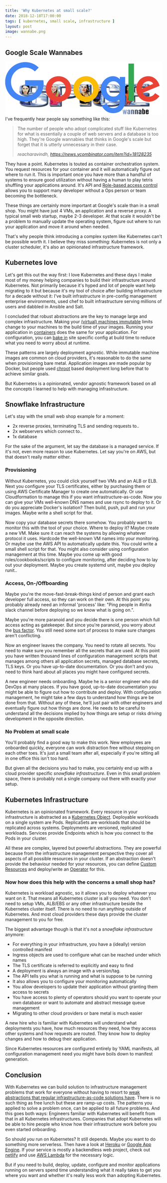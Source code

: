 ```yaml
---
title: 'Why Kubernetes at small scale?'
date: 2018-12-18T17:00:00
tags: [ kubernetes, small scale, infrastructure ]
layout: post
image: wannabe.png
---
```


## Google Scale Wannabes
![Google - Wannabe](wannabe.png)
I've frequently hear people say something like this:

> The number of people who adopt complicated stuff like Kubernetes for what is
> essentially a couple of web servers and a database is too high. They're Google
> wannabies that thinks in Google's scale but forget that it is utterly
> unnecessary in their case.
>
> <cite>reacharavindh, https://news.ycombinator.com/item?id=18128235</cite>

They have a point. Kubernetes is touted as container orchestration system. You
request resources for your container and it will automatically figure out where
to run it. This is important once you have more than a handful of systems to
ensure good utilization without having a human to play tetris shuffling your
applications around. It's API and [Role-based access
control](https://kubernetes.io/docs/reference/access-authn-authz/rbac/) allows
you to support many developer without a Ops person or team becoming the
bottleneck.

These things are certainly more important at Google's scale than in a small
shop. You might have just 4 VMs, an application and a reverse proxy. A typical
small web startup, maybe 2-3 developer. At that scale it wouldn't be a problem
to manually update the operating system, figure out where to run your
application and move it around when needed.

That's why people think introducing a complex system like Kubernetes can't be
possible worth it. I believe they miss something: Kubernetes is not only a
cluster scheduler, it's also an opinionated infrastructure framework.

## Kubernetes love
Let's get this out the way first: I love Kubernetes and these days I make most
of my money helping companies to build their infrastructure around Kubernetes.
Not primarily because it's hyped and lot of people want help migrating to it but
because it's my tool of choice after building infrastructure for a decade
without it:
I've built infrastructure in pre-config management enterprise environments, used
chef to built infrastructure serving millions of
users and dabbled in Ansible and Salt.

I concluded that robust abstractions are the key to manage large and complex
infrastructure. Making your [(virtual) machines
immutable](https://5pi.de/2015/03/13/building-aws-amis-from-scratch/) limits
change to your machines to the build time of your images. Running your
application in
[containers](https://5pi.de/2015/01/08/containerized-infrastructure/) does the
same for your application. For configuration, you can [bake
in](https://5pi.de/2015/08/31/dont-manage-config-unless-you-have-to/) site
specific config at build time to reduce what you need to worry about at runtime.

These patterns are largely deployment agnostic. While immutable machine images
are common on cloud providers, it's reasonable to do the same when provisioning
bare metal. Application images are made popular by Docker, but people used
[chroot](https://en.wikipedia.org/wiki/Chroot) based deployment long before that
to achieve similar goals.

But Kubernetes is a opinionated, vendor agnostic framework based on all the
concepts I learned to help with managing infrastructure.

## Snowflake Infrastructure
Let's stay with the small web shop example for a moment:

- 2x reverse proxies, terminating TLS and sending requests to..
- 2x webservers which connect to..
- 1x database

For the sake of the argument, let say the database is a managed service. If it's
not, even more reason to use Kubernetes. Let say you're on AWS, but that doesn't
really matter either.

### Provisioning
Without Kubernetes, you could click yourself two VMs and an ALB or ELB. Next you
configure your TLS certificates, either by purchasing them or using AWS
Certificate Manager to create one automatically.
Or use Cloudformation to manage this if you want infrastructure-as-code. Now you
can give your VMs well-known DNS names and use rsync to deploy to it. Or do you
appreciate Docker's isolation? Then build, push, pull and run your images. Maybe
write a shell script for that.

Now copy your database secrets there somehow. You probably want to monitor this
with the tool of your choice.  Where to deploy it? Maybe create a new VM. Make
sure it can reach the systems by allowing whatever protocol it uses. Hardcode
the well-known VM names into your monitoring. Or maybe use the AWS API to
automatically update this. You could write a small shell script for that. You
might also consider using configuration management at this time. Maybe you come
up with good roles/cookbooks/scripts to configure monitoring, after deciding how
to lay out your deployment. Maybe you create systemd unit, maybe you deploy
runit..

### Access, On-/Offboarding
Maybe you're the move-fast-break-things kind of person and
grant each developer full access, so they can work on their own. At this point
you probably already need an informal 'process' like: "Ping people in #infra
slack channel before deploying so we know what is going on.".

Maybe you're more paranoid and you decide there is one person which full access
acting as gatekeeper. But since you're paranoid, you worry about the [bus
factor](https://en.wikipedia.org/wiki/Bus_factor). You still need some sort of
process to make sure changes aren't conflicting.

Now an engineer leaves the company. You need to rotate all secrets. You need to
make sure you remember all the secrets that are used. At this point you have
written thousand lines of configuration management scripts that manages among
others all application secrets, managed database secrets, TLS keys. Or you have
up-to-date documentation. Or you don't and you need to think hard about all
places you might have configured secrets.

A new engineer needs onboarding. Maybe he is a senior engineer who did DevOps at
many places. If you have good, up-to-date documentation you might be able to
figure out how to contribute and deploy. With configuration management, he might
take a few days to understand how things are be done from that. Without any of
these, he'll just pair with other engineers and eventually figure out how things
are done. He needs to be careful to understand all the decisions implied by how
things are setup or risks driving development in the opposite direction.

### No Problem at small scale
You'll probably find a good way to make this work. New employees are onboarded
quickly, everyone can work distraction free without stepping on each other toes.
It's just a small team after all, especially if you're sitting all in one office
this isn't too hard.

But given all the decisions you had to make, you certainly end up with a
cloud provider specific *snowflake infrastructure*. Even in this small problem
space, there is probably not a single company out there with exactly your setup.

## Kubernetes Infrastructure
Kubernetes is an opinionated framework. Every resource in your infrastructure is
abstracted as a [Kubernetes
Object](https://kubernetes.io/docs/concepts/#kubernetes-objects). Deployable
workloads on a single system are Pods. ReplicaSets are workloads that should be
replicated across systems. Deployments are versioned, replicated workloads.
Services provide Endpoints which is how you connect to the Pods in your cluster.

All these are complex, layered but powerful abstractions. They are powerful
because from the infrastructure management perspective they cover all aspects of
all possible resources in your cluster. If an abstraction doesn't provide the
behaviour needed for your resources, you can define [Custom
Resources](https://kubernetes.io/docs/concepts/extend-kubernetes/api-extension/custom-resources/)
and deploy/write an [Operator](https://coreos.com/operators/) for this.

### Now how does this help with the concerns a small shop has?
Kubernetes is workload agnostic, so it allows you to deploy whatever you want on
it. That means all Kubernetes cluster is all you need. You don't need to setup
VMs, ALB/EBS or any other infrastructure beside the Kubernetes cluster itself.
There is no need to run anything outside of Kubernetes. And most cloud providers
these days provide the cluster management to you for free.

The biggest advantage though is that it's not a *snowflake infrastructure*
anymore:

- For everything in your infrastructure, you have a (ideally) version controlled
  manifest
- Ingress objects are used to configure what can be reached under which names
- The TLS certificate is referred to explicitly and easy to find
- A deployment is always an image with a version/tag.
- The API tells you what is running and what is suppose to be running
- It also allows you to configure your monitoring automatically
- You allow developers to update their application without granting them access
  to secrets
- You have access to plenty of operators should you want to operate your own
  database or want to automate and abstract message queue management
- Migrating to other cloud providers or bare metal is much easier

A new hire who is familiar with Kubernetes will understand what deployments you
have, how much resources they need, how they access other systems and how
requests are routed. They know how to deploy changes and how to debug their
application.

Since Kubernetes resources are configured entirely by YAML manifests, all
configuration management need you might have boils down to manifest generation.

## Conclusion
With Kubernetes we can build solution to infrastructure management problems that
work for everyone without having to resort to [weak abstractions that regular
infrastructure-as-code solutions
have](/2015/08/31/dont-manage-config-unless-you-have-to#issues-with-chef).
There is no such thing as free lunch but these are ramp-up costs. The patterns
you applied to solve a problem once, can be applied to all future problems. And
this goes both ways: Engineers familiar with Kubernetes will benefit from that
in all Kubernetes infrastructures. Companies that adopt Kubernetes will be able
to hire people who know how their infrastructure work before you even started
onboarding.

So should *you* run on Kubernetes? It still depends. Maybe you want to do
something more serverless. Then have a look at
[Heroku](https://www.heroku.com/) or [Google App
Engine](https://cloud.google.com/appengine/). If your service is mostly a backendless
web project, check out [netlify](https://www.netlify.com/) and use [AWS
Lambda](https://aws.amazon.com/lambda/) for the necessary logic.

But if you need to build, deploy, update, configure and monitor applications
running on servers spend time understanding what it really takes to get you
where you want and whether it's really less work than adopting Kubernetes.

